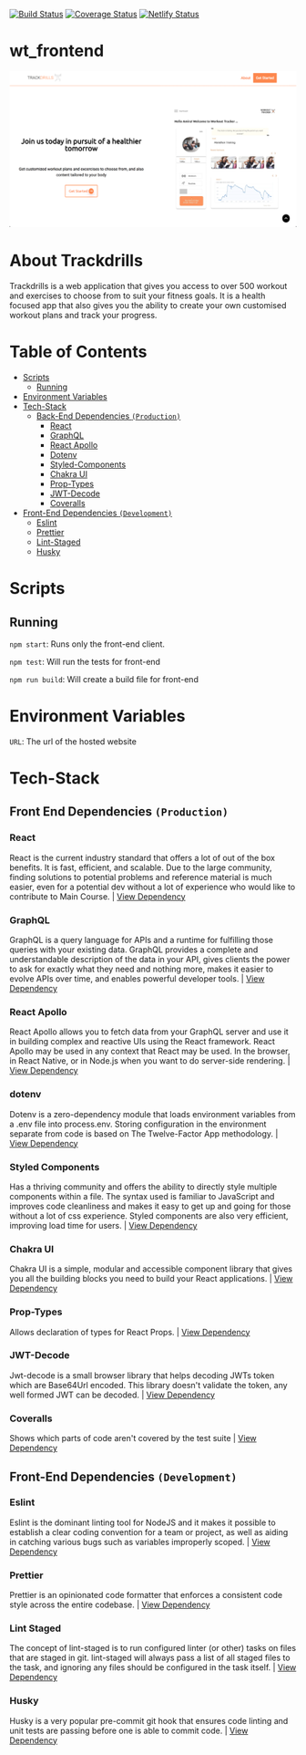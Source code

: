 [![Build Status](https://travis-ci.com/LABS-EU3/wt_frontend.svg?branch=master)](https://travis-ci.com/LABS-EU3/wt_frontend)
[![Coverage Status](https://coveralls.io/repos/github/LABS-EU3/wt_frontend/badge.svg?branch=develop)](https://coveralls.io/github/LABS-EU3/wt_frontend?branch=develop)
[![Netlify Status](https://api.netlify.com/api/v1/badges/3f65292d-432b-4ecb-b30d-a9b642a073c1/deploy-status)](https://app.netlify.com/sites/trackdrills/deploys)

# wt_frontend

<img src="src/assets/trackdrills_banner.png" />

# About Trackdrills

Trackdrills is a web application that gives you access to over 500 workout and exercises to choose from to suit your fitness goals. It is a health focused app that also gives you the ability to create your own customised workout plans and track your progress.

# Table of Contents

- [Scripts](#scripts)
  - [Running](#running)
- [Environment Variables](#environment-variables)
- [Tech-Stack](#tech-stack)
  - [Back-End Dependencies `(Production)`](#front-end-dependencies-production)
    - [React](#react)
    - [GraphQL](#graphql)
    - [React Apollo](#react-apollo)
    - [Dotenv](#dotenv)
    - [Styled-Components](#styled-components)
    - [Chakra UI](#chakra-ui)
    - [Prop-Types](#prop-types)
    - [JWT-Decode](#jwt-decode)
    - [Coveralls](#coveralls)
- [Front-End Dependencies `(Development)`](#front-end-dependencies-development)
    - [Eslint](#eslint-1)
    - [Prettier](#prettier)
    - [Lint-Staged](#lint-staged)
    - [Husky](#husky)

# Scripts

## Running

`npm start`: Runs only the front-end client.

`npm test`: Will run the tests for front-end

`npm run build`: Will create a build file for front-end

# Environment Variables

`URL`: The url of the hosted website

# Tech-Stack

## Front End Dependencies `(Production)`

### React

React is the current industry standard that offers a lot of out of the box benefits. It is fast, efficient, and scalable. Due to the large community, finding solutions to potential problems and reference material is much easier, even for a potential dev without a lot of experience who would like to contribute to Main Course. | [View Dependency](https://reactjs.org/docs/getting-started.html)

### GraphQL

GraphQL is a query language for APIs and a runtime for fulfilling those queries with your existing data. GraphQL provides a complete and understandable description of the data in your API, gives clients the power to ask for exactly what they need and nothing more, makes it easier to evolve APIs over time, and enables powerful developer tools. | [View Dependency](https://graphql.org/)

### React Apollo

React Apollo allows you to fetch data from your GraphQL server and use it in building complex and reactive UIs using the React framework. React Apollo may be used in any context that React may be used. In the browser, in React Native, or in Node.js when you want to do server-side rendering. | [View Dependency](https://apollographql.com)

### dotenv

Dotenv is a zero-dependency module that loads environment variables from a .env file into process.env. Storing configuration in the environment separate from code is based on The Twelve-Factor App methodology. | [View Dependency](https://www.npmjs.com/package/dotenv)

### Styled Components

Has a thriving community and offers the ability to directly style multiple components within a file. The syntax used is familiar to JavaScript and improves code cleanliness and makes it easy to get up and going for those without a lot of css experience. Styled components are also very efficient, improving load time for users. | [View Dependency](https://www.styled-components.com/docs/)

### Chakra UI

Chakra UI is a simple, modular and accessible component library that gives you all the building blocks you need to build your React applications. | [View Dependency](https://chakra-ui.com/)

### Prop-Types

Allows declaration of types for React Props. | [View Dependency](https://reactjs.org/docs/typechecking-with-proptypes.html)

### JWT-Decode

Jwt-decode is a small browser library that helps decoding JWTs token which are Base64Url encoded. This library doesn't validate the token, any well formed JWT can be decoded. | [View Dependency](https://www.npmjs.com/package/jwt-decode)

### Coveralls

Shows which parts of code aren't covered by the test suite | [View Dependency](https://docs.coveralls.io/)

## Front-End Dependencies `(Development)`

### Eslint

Eslint is the dominant linting tool for NodeJS and it makes it possible to establish a clear coding convention for a team or project, as well as aiding in catching various bugs such as variables improperly scoped. | [View Dependency](https://eslint.org/)

### Prettier

Prettier is an opinionated code formatter that enforces a consistent code style across the entire codebase. | [View Dependency](https://prettier.io/)

### Lint Staged

The concept of lint-staged is to run configured linter (or other) tasks on files that are staged in git. lint-staged will always pass a list of all staged files to the task, and ignoring any files should be configured in the task itself. | [View Dependency](https://www.npmjs.com/package/lint-staged/)

### Husky

Husky is a very popular pre-commit git hook that ensures code linting and unit tests are passing before one is able to commit code. | [View Dependency](https://www.npmjs.com/package/husky)
